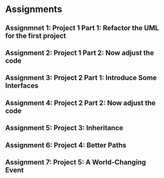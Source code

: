# Assignments

## Assignmnet 1: Project 1 Part 1: Refactor the UML for the first project

## Assignment 2: Project 1 Part 2: Now adjust the code

## Assignment 3: Project 2 Part 1: Introduce Some Interfaces

## Assignment 4: Project 2 Part 2: Now adjust the code

## Assignment 5: Project 3: Inheritance

## Assignment 6: Project 4: Better Paths

## Assignment 7: Project 5: A World-Changing Event
